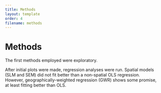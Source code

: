```yaml
---
title: Methods
layout: template
order: 4
filename: methods
---
```


# Methods

The first methods employed were exploratory.

<div class="flourish-embed" data-src="story/837076"><script src="https://public.flourish.studio/resources/embed.js"></script></div>

After initial plots were made, regression analyses were run. Spatial models (SLM and SEM) did not fit better than a non-spatial OLS regression. However, geographically-weighted regression (GWR) shows some promise, at least fitting better than OLS.
